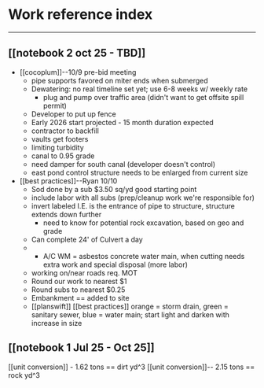 # Work reference index
---
## [[notebook 2 oct 25 - TBD]]
- [[cocoplum]]--10/9 pre-bid meeting
	- pipe supports favored on miter ends when submerged
	- Dewatering: no real timeline set yet; use 6-8 weeks w/ weekly rate
		- plug and pump over traffic area (didn't want to get offsite spill permit)
	- Developer to put up fence
	- Early 2026 start projected - 15 month duration expected
	- contractor to backfill
	- vaults get footers
	- limiting turbidity
	- canal to 0.95 grade
	- need damper for south canal (developer doesn't control)
	- east pond control structure needs to be enlarged from current size
- [[best practices]]--Ryan 10/10
	- Sod done by a sub $3.50 sq/yd good starting point
	- include labor with all subs (prep/cleanup work we're responsible for)
	- invert labeled I.E. is the entrance of pipe to structure, structure extends down further
		- need to know for potential rock excavation, based on geo and grade
	- Can complete 24' of Culvert a day
	- - A/C WM = asbestos concrete water main, when cutting needs extra work and special disposal (more labor)
	- working on/near roads req. MOT
	- Round our work to nearest $1
	- Round subs to nearest $0.25
	- Embankment == added to site
	- [[planswift]] [[best practices]] orange = storm drain, green = sanitary sewer, blue = water main; start light and darken with increase in size

## [[notebook 1 Jul 25 - Oct 25]]

[[unit conversion]] - 1.62 tons == dirt yd^3
[[unit conversion]]-- 2.15 tons == rock yd^3

